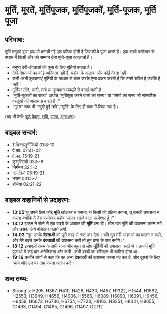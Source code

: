 # मूर्ति, मूरतें, मूर्तिपूजक, मूर्तिपूजकों, मूर्ति-पूजक, मूर्ति पूजा #

## परिभाषा: ##

मूर्ति मनुष्यों द्वारा हाथ से बनायी गई एक प्रतिभा होती है जिसकी वे पूजा करते हैं। एक सच्चे परमेश्वर के स्थान में किसी और को सम्मान देना मूर्ति-पूजा कहलाती है।

* मनुष्य देवी-देवताओं की पूजा के लिए मूर्तियां बनाता है।
* देवी-देवताओं का कोई अस्तित्व नहीं है, यहोवा के अलावा और कोई देवता नहीं।
* कभी-कभी दुष्टात्माएं मूर्तियों के माध्यम से काम करके ऐसा प्रकट करती हैं कि उनमें शक्ति है जबकि है नहीं।
* मूर्तियां सोने, चांदी, तांबे या मूल्यवान लकड़ी से बनाई जाती हैं।
* “मूर्ति-पूजकों का राज्य” अर्थात् “मूर्तिपूजा करने वालों का राज्य” या "लोगों का राज्य जो सांसारिक वस्तुओं की आराधना करते है।”
* “मूरत” शब्द भी “खुदी हुई छवि”,“मूर्ति” के लिए ही काम में लिया गया है।

(यह भी देखें: [झूठे देवता](../falsegod.md), [छवि](../image.md), [राज्य](../kingdom.md), [आराधना](../worship.md))

## बाइबल सन्दर्भ: ##

* 1 थिस्सलुनीकियों 01:8-10
* प्रे.का. 07:41-42
* प्रे.का. 15:19-21
* कुलुस्सियों 03:5-8
* निर्गमन 32:1-2
* गलातियों 05:19-21
* भजन 031:5-7
* रोमियो 02:21-22

## बाइबल कहानियों से उदाहरण: ##

* __13:05__“तू अपने लिये कोई __मूर्ति__ खोदकर न बनाना, न किसी की प्रतिमा बनाना, तू उनकी उपासना न करना क्योंकि मैं तेरा परमेश्वर यहोवा जलन रखने वाला परमेश्वर हूँ।”
* __13:12__ हारून ने सोने से एक बछड़े के आकार की __मूर्ति__ बना दी। लोग उस मूर्ति की उपासना करने लगे और उसके लिये बलिदान चढ़ाने लगे!
* __14:03__ “तुम उनके __देवताओं__ को पूरी तरह से नष्ट कर देना। यदि तुम मेरी आज्ञाओ का पालन न करो, और मेरे बदले उनके __देवताओं__ की उपासना करों तो तुम दण्ड के पात्र बनोगे।”
* __18:12__ इस्राएली राज्य के सभी राजा और बहुत से लोग __मूर्तियों__ की उपासना करते थे। उनकी मूर्ति पुजाओ में कई बार अनैतिकता और कभी- कभी बच्चों का बलिदान भी शामिल होता था।
* __19:16__ उन्होंने लोगों से कहा कि वह अन्य __देवताओं__ की उपासना करना बंद कर दे, और दूसरों के लिए न्याय और उन पर दया करना आरंभ करें।

## शब्द तथ्य: ##

* Strong's: H205, H367, H410, H426, H430, H457, H1322, H1544, H1892, H2553, H3649, H4656, H4906, H5566, H6089, H6090, H6091, H6456, H6459, H6673, H6736, H6754, H7723, H8163, H8251, H8441, H8655, G1493, G1494, G1495, G1496, G1497, G2712
